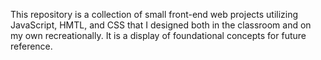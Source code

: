 This repository is a collection of small front-end web projects utilizing JavaScript, HMTL, and CSS that I designed both in the classroom and on my own recreationally.
It is a display of foundational concepts for future reference.
